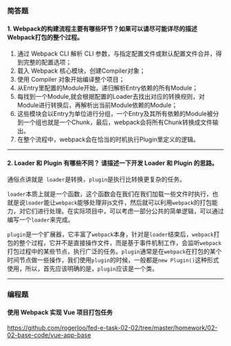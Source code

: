 ### 简答题

#### 1. Webpack的构建流程主要有哪些环节？如果可以请尽可能详尽的描述Webpack打包的整个过程。

1. 通过 Webpack CLI 解析 CLI 参数，与指定配置文件或默认配置文件合并，得到完整的配置选项；
2. 载入 Webpack 核心模块，创建Compiler对象；
3. 使用 Compiler 对象开始编译整个项目；
4. 从Entry里配置的Module开始，递归解析Entry依赖的所有Module；
5. 每找到一个Module,就会根据配置的Loader去找出对应的转换规则，对Module进行转换后，再解析出当前Module依赖的Module；
6. 这些模块会以Entry为单位进行分组，一个Entry及其所有依赖的Module被分到一个组也就是一个Chunk，最后，webpack会将所有Chunk转换成文件输出。
7. 在整个流程中，webpack会在恰当的时机执行Plugin里定义的逻辑。

---

#### 2. Loader 和 Plugin 有哪些不同？ 请描述一下开发 Loader 和 Plugin 的思路。

​	通俗点讲就是` loader`是转换，`plugin`是执行比转换更复杂的任务。

​	`loader`本质上就是一个函数，这个函数会在我们在我们加载一些文件时执行，也就是说`loader`能让`webpack`能够处理非js文件，然后就可以利用`webpack`的打包能力，对它们进行处理。在实际项目中，可以考虑一部分公共的简单逻辑，可以通过编写一个`loader`来完成。

​	`plugin`是一个扩展器，它丰富了`webpack`本身，针对是`loader`结束后，`webpack`打包的整个过程，它并不是直接操作文件，而是基于事件机制工作，会监听`webpack`打包过程中的某些节点，执行广泛的任务。`plugin`通常是在`webpack`在打包的某个时间节点做一些操作，我们使用`plugin`的时候，一般都是`new Plugin()`这种形式使用，所以，首先应该明确的是，`plugin`应该是一个类。

---

### 编程题

#### 使用 Webpack 实现 Vue 项目打包任务
https://github.com/rogerloo/fed-e-task-02-02/tree/master/homework/02-02-base-code/vue-app-base




